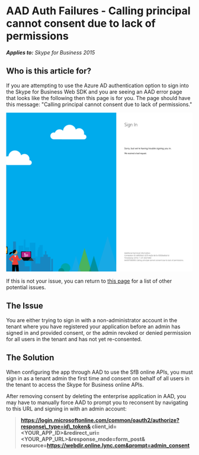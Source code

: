 # AAD Auth Failures - Calling principal cannot consent due to lack of permissions

_**Applies to:** Skype for Business 2015_

## Who is this article for?

If you are attempting to use the Azure AD authentication option to sign into the
Skype for Business Web SDK and you are seeing an AAD error page that looks like the following
then this page is for you. The page should have this message: "Calling principal cannot 
consent due to lack of permissions."

![Tenant Admin has not provided consent for all users](../../../images/troubleshooting/auth/TenantAdminHasNotProvidedConsent.png)

If this is not your issue, you can return to [this page](./AADAuthFailures.md) for a
list of other potential issues.


## The Issue

You are either trying to sign in with a non-administrator account in the tenant where you have
registered your application before an admin has signed in and provided consent, or the admin
revoked or denied permission for all users in the tenant and has not yet re-consented.

## The Solution

When configuring the app through AAD to use the SfB online APIs, you must sign in as a tenant
admin the first time and consent on behalf of all users in the tenant to access the Skype for
Business online APIs.

After removing consent by deleting the enterprise application in AAD, you may have to manually
force AAD to prompt you to reconsent by navigating to this URL and signing in with an admin
account: 
> **https://login.microsoftonline.com/common/oauth2/authorize?response\_type=id\_token&
client\_id=<YOUR\_APP\_ID>&redirect\_uri=<YOUR\_APP\_URL>&response\_mode=form\_post&
resource=https://webdir.online.lync.com&prompt=admin_consent**
